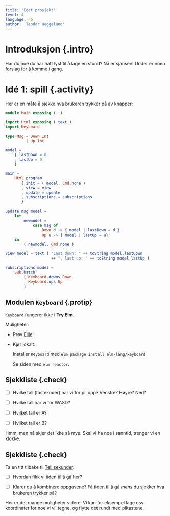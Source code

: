 ```yaml
---
title: 'Eget prosjekt'
level: 4
language: nb
author: 'Teodor Heggelund'
---
```


# Introduksjon {.intro}

Har du noe du har hatt lyst til å lage en stund? Nå er sjansen! Under er noen
forslag for å komme i gang.

# Idé 1: spill {.activity}

Her er en måte å sjekke hva brukeren trykker på av knapper:

```elm
module Main exposing (..)

import Html exposing ( text )
import Keyboard

type Msg = Down Int
         | Up Int

model =
    { lastDown = 0
    , lastUp = 0
    }

main =
    Html.program
       { init = ( model, Cmd.none )
       , view = view
       , update = update
       , subscriptions = subscriptions
       }

update msg model =
    let
        newmodel =
            case msg of
                Down d -> { model | lastDown = d }
                Up u -> { model | lastUp = u}
    in
        ( newmodel, Cmd.none )

view model = text ( "Last down: " ++ toString model.lastDown
                    ++ ", last up: " ++ toString model.lastUp )

subscriptions model =
    Sub.batch
        [ Keyboard.downs Down
        , Keyboard.ups Up
        ]
```

## Modulen `Keyboard` {.protip}

`Keyboard` fungerer ikke i **Try Elm**.

Muligheter:

- Prøv [Ellie](https://ellie-app.com/P7GZ5mV9Lja1/0)!

- Kjør lokalt:

  Installer `Keyboard` med `elm package install elm-lang/keyboard`

  Se siden med `elm reactor`.

## Sjekkliste {.check}

- [ ] Hvilke tall (tastekoder) har vi for pil opp? Venstre? Høyre? Ned?

- [ ] Hvilke tall har vi for WASD?

- [ ] Hvilket tall er A?

- [ ] Hvilket tall er B?

Hmm, men nå skjer det ikke så mye. Skal vi ha noe i sanntid, trenger vi en
klokke.

## Sjekkliste {.check}

Ta en titt tilbake
til [Tell sekunder](../07_tell_sekunder/07_tell_sekunder.html).

- [ ] Hvordan fikk vi tiden til å gå her?

- [ ] Klarer du å kombinere oppgavene? Få tiden til å gå _mens_ du sjekker hva
  brukeren trykker på?

Her er det mange muligheter videre! Vi kan for eksempel lage oss koordinater for
noe vi vil tegne, og flytte det rundt med piltastene.
